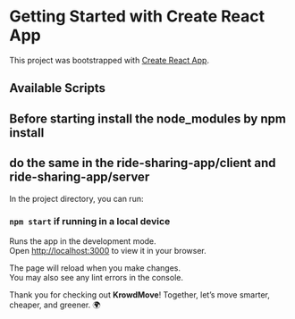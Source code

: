 # Getting Started with Create React App

This project was bootstrapped with [Create React App](https://github.com/facebook/create-react-app).

## Available Scripts

## Before starting install the node_modules by npm install

## do the same in the ride-sharing-app/client and ride-sharing-app/server 


In the project directory, you can run:

### `npm start` if running in a local device

Runs the app in the development mode.\
Open [http://localhost:3000](http://localhost:3000) to view it in your browser.

The page will reload when you make changes.\
You may also see any lint errors in the console.

Thank you for checking out **KrowdMove**! Together, let’s move smarter, cheaper, and greener. 🌍

